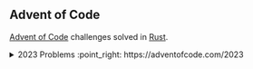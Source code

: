## Advent of Code

[Advent of Code](https://adventofcode.com) challenges solved in [Rust](https://www.rust-lang.org/).

<details>
  <summary> 
    2023 Problems :point_right: https://adventofcode.com/2023
  </summary>

- [X] [Day 1: Trebuchet?!](./src/2023/day-01/)
- [X] [Day 2: Cube Conundrum](./src/2023/day-02/)
- [X] [Day 3: Gear Ratios](./src/2023/day-03/)
- [X] [Day 4: Scratchcards](./src/2023/day-04/)
- [ ] [Day 5: If You Give A Seed A Fertilizer](./src/2023/day-05/)
- [X] [Day 6: Wait For It](./src/2023/day-06/)
</details>